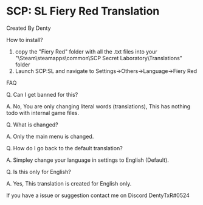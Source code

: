 # SCP: SL Fiery Red Translation

Created By Denty

How to install?
1. copy the "Fiery Red" folder with all the .txt files into your "\Steam\steamapps\common\SCP Secret Laboratory\Translations" folder
2. Launch SCP:SL and navigate to Settings->Others->Language->Fiery Red


FAQ

Q. Can I get banned for this?

A. No, You are only changing literal words (translations), This has nothing todo with internal game files.


Q. What is changed?

A. Only the main menu is changed.


Q. How do I go back to the default translation?

A. Simpley change your language in settings to English (Default).


Q. Is this only for English?

A. Yes, This translation is created for English only.


If you have a issue or suggestion contact me on Discord DentyTxR#0524
